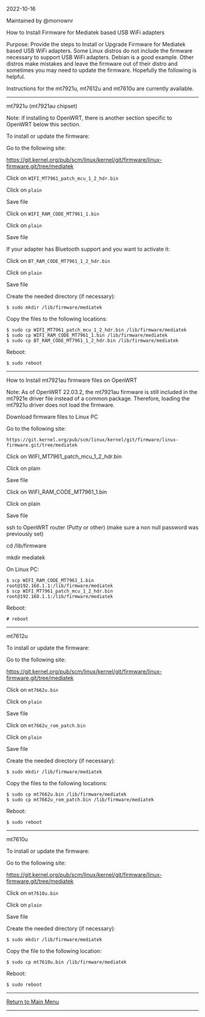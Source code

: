 2022-10-16

Maintained by @morrownr

How to Install Firmware for Mediatek based USB WiFi adapters

Purpose: Provide the steps to Install or Upgrade Firmware for Mediatek
based USB WiFi adapters. Some Linux distros do not include the firmware
necessary to support USB WiFi adapters. Debian is a good example. Other
distros make mistakes and leave the firmware out of their distro and sometimes
you may need to update the firmware. Hopefully the following is helpful.

Instructions for the mt7921u, mt7612u and mt7610u are currently available.

-----

mt7921u (mt7921au chipset)

Note: if installing to OpenWRT, there is another section specific to OpenWRT
below this section.

To install or update the firmware:

Go to the following site:

https://git.kernel.org/pub/scm/linux/kernel/git/firmware/linux-firmware.git/tree/mediatek

Click on `WIFI_MT7961_patch_mcu_1_2_hdr.bin`

Click on `plain`

Save file

Click on `WIFI_RAM_CODE_MT7961_1.bin`

Click on `plain`

Save file

If your adapter has Bluetooth support and you
want to activate it:

Click on `BT_RAM_CODE_MT7961_1_2_hdr.bin`

Click on `plain`

Save file

Create the needed directory (if necessary):

```
$ sudo mkdir /lib/firmware/mediatek
```

Copy the files to the following locations:

```
$ sudo cp WIFI_MT7961_patch_mcu_1_2_hdr.bin /lib/firmware/mediatek
$ sudo cp WIFI_RAM_CODE_MT7961_1.bin /lib/firmware/mediatek
$ sudo cp BT_RAM_CODE_MT7961_1_2_hdr.bin /lib/firmware/mediatek
```

Reboot:

```
$ sudo reboot
```

-----

How to Install mt7921au firmware files on OpenWRT

Note: As of OpenWRT 22.03.2, the mt7921au firmware
is still included in the mt7921e driver file instead
of a common package. Therefore, loading the mt7921u
driver does not load the firmware.

Download firmware files to Linux PC

Go to the following site:

```
https://git.kernel.org/pub/scm/linux/kernel/git/firmware/linux-firmware.git/tree/mediatek
```

Click on WIFI_MT7961_patch_mcu_1_2_hdr.bin

Click on plain

Save file

Click on WIFI_RAM_CODE_MT7961_1.bin

Click on plain

Save file


ssh to OpenWRT router (Putty or other) (make sure a non null password was previously set)

cd /lib/firmware

mkdir mediatek

On Linux PC:

```
$ scp WIFI_RAM_CODE_MT7961_1.bin root@192.168.1.1:/lib/firmware/mediatek
$ scp WIFI_MT7961_patch_mcu_1_2_hdr.bin root@192.168.1.1:/lib/firmware/mediatek
```

Reboot:

```
# reboot
```

-----

mt7612u

To install or update the firmware:

Go to the following site:

https://git.kernel.org/pub/scm/linux/kernel/git/firmware/linux-firmware.git/tree/mediatek

Click on `mt7662u.bin`

Click on `plain`

Save file

Click on `mt7662u_rom_patch.bin`

Click on `plain`

Save file

Create the needed directory (if necessary):

```
$ sudo mkdir /lib/firmware/mediatek
```

Copy the files to the following locations:

```
$ sudo cp mt7662u.bin /lib/firmware/mediatek
$ sudo cp mt7662u_rom_patch.bin /lib/firmware/mediatek
```
Reboot:

```
$ sudo reboot
```

-----

mt7610u

To install or update the firmware:

Go to the following site:

https://git.kernel.org/pub/scm/linux/kernel/git/firmware/linux-firmware.git/tree/mediatek

Click on `mt7610u.bin`

Click on `plain`

Save file

Create the needed directory (if necessary):

```
$ sudo mkdir /lib/firmware/mediatek
```

Copy the file to the following location:

```
$ sudo cp mt7610u.bin /lib/firmware/mediatek
```

Reboot:

```
$ sudo reboot
```

-----

[Return to Main Menu](https://github.com/morrownr/USB-WiFi)

-----
